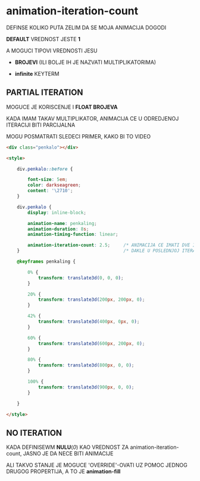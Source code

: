 # animation-iteration-count

DEFINSE KOLIKO PUTA ZELIM DA SE MOJA ANIMACIJA DOGODI

**DEFAULT** VREDNOST JESTE **1**

A MOGUCI TIPOVI VREDNOSTI JESU

- **BROJEVI** (ILI BOLJE IH JE NAZVATI MULTIPLIKATORIMA)

- **infinite** KEYTERM

## PARTIAL ITERATION

MOGUCE JE KORISCENJE I **FLOAT BROJEVA**

KADA IMAM TAKAV MULTIPLIKATOR, ANIMACIJA CE U ODREDJENOJ ITERACIJI BITI PARCIJALNA

MOGU POSMATRATI SLEDECI PRIMER, KAKO BI TO VIDEO

```HTML
<div class="penkalo"></div>

<style>

    div.penkalo::before {

        font-size: 5em;
        color: darkseagreen;
        content: '\2710';
    }

    div.penkalo {
        display: inline-block;

        animation-name: penkaling;
        animation-duration: 8s;
        animation-timing-function: linear;

        animation-iteration-count: 2.5;     /* ANIMACIJA CE IMATI DVE I JOS POLA ITERACIJE */
    }                                       /* DAKLE U POSLEDNJOJ ITERACIJI DOCI CE, SAMO DO POLA */

    @keyframes penkaling {

        0% {
            transform: translate3d(0, 0, 0);
        }

        20% {
            transform: translate3d(200px, 200px, 0);
        }

        42% {
            transform: translate3d(400px, 0px, 0);
        }

        60% {
            transform: translate3d(600px, 200px, 0);
        }

        80% {
            transform: translate3d(800px, 0, 0);
        }

        100% {
            transform: translate3d(900px, 0, 0);
        }

    }

</style>
```

## NO ITERATION

KADA DEFINISEWM **NULU**(*0*) KAO VREDNOST ZA animation-iteration-count, JASNO JE DA NECE BITI ANIMACIJE

ALI TAKVO STANJE JE MOGUCE 'OVERRIDE'-OVATI UZ POMOC JEDNOG DRUGOG PROPERTIJA, A TO JE **animation-fill**